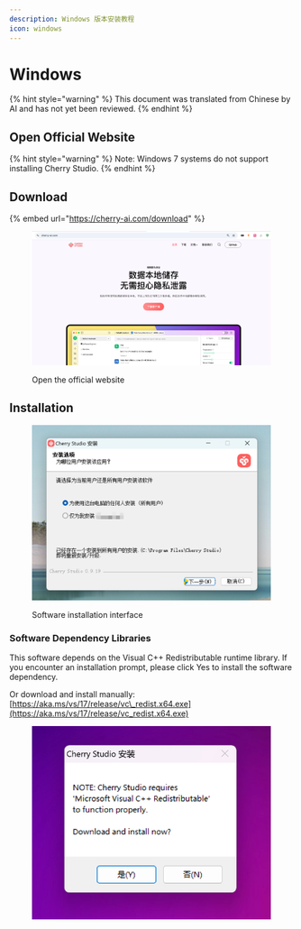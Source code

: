 ```yaml
---
description: Windows 版本安装教程
icon: windows
---
```

# Windows


{% hint style="warning" %}
This document was translated from Chinese by AI and has not yet been reviewed.
{% endhint %}




## Open Official Website

{% hint style="warning" %}
Note: Windows 7 systems do not support installing Cherry Studio.
{% endhint %}

## Download

{% embed url="https://cherry-ai.com/download" %}

<figure><img src="../../.gitbook/assets/image (1) (1) (1) (1) (1) (1) (1).png" alt=""><figcaption><p>Open the official website</p></figcaption></figure>

## Installation

<figure><img src="../../.gitbook/assets/image (2) (1) (1) (1) (1) (1) (1).png" alt=""><figcaption><p>Software installation interface</p></figcaption></figure>

### Software Dependency Libraries

This software depends on the Visual C++ Redistributable runtime library. If you encounter an installation prompt, please click Yes to install the software dependency.

Or download and install manually: [https://aka.ms/vs/17/release/vc\_redist.x64.exe](https://aka.ms/vs/17/release/vc_redist.x64.exe)

<div data-full-width="true"><figure><img src="../../.gitbook/assets/image (155).png" alt=""><figcaption></figcaption></figure></div>
